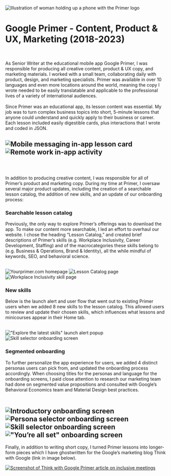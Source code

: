 ![Illustration of woman holding up a phone with the Primer logo](images/primerheader.png)
# Google Primer - Content, Product & UX, Marketing (2018-2023)
<br />

As Senior Writer at the educational mobile app Google Primer, I was responsible for producing all creative content, product & UX copy, and marketing materials. I worked with a small team, collaborating daily with product, design, and marketing specialists. Primer was available in over 10 languages and even more locations around the world, meaning the copy I wrote needed to be easily translatable and applicable to the professional lives of a variety of international audiences.
<br />
<br />
Since Primer was an educational app, its lesson content was essential. My job was to turn complex business topics into short, 5-minute lessons that anyone could understand and quickly apply to their business or career. Each lesson included easily digestible cards, plus interactions that I wrote and coded in JSON. 
<br />

![Mobile messaging in-app lesson card](images/scaryprimer.png)
![Remote work in-app activity](images/remoteprimer.png)
<br />
<br />
---
<br />
In addition to producing creative content, I was responsible for all of Primer’s product and marketing copy. During my time at Primer, I oversaw several major product updates, including the creation of a searchable lesson catalog, the addition of new skills, and an update of our onboarding process: 

### Searchable lesson catalog
Previously, the only way to explore Primer’s offerings was to download the app. To make our content more searchable, I led an effort to overhaul our website. I chose the heading “Lesson Catalog,” and created brief descriptions of Primer’s skills (e.g. Workplace Inclusivity, Career Development, Staffing) and of the macrocategories these skills belong to (e.g. Business & Operations, Brand & Identity), all the while mindful of keywords, SEO, and behavioral science.
<br />
<br />

![Yourprimer.com homepage](images/web1.png)
![Lesson Catalog page](images/web2.png)
![Workplace Inclusivity skill page](images/web3.png)
<br />

### New skills
Below is the launch alert and user flow that went out to existing Primer users when we added 8 new skills to the lesson catalog. This allowed users to review and update their chosen skills, which influences what lessons and minicourses appear in their Home tab.
<br />
<br />

!["Explore the latest skills" launch alert popup](images/newskills1.jpg)
![Skill selector onboarding screen](images/newskills2.jpg)
<br />

### Segmented onboarding
To further personalize the app experience for users, we added 4 distinct personas users can pick from, and updated the onboarding process accordingly. When choosing titles for the personas and language for the onboarding screens, I paid close attention to research our marketing team had done on segmented value propositions and consulted with Google’s Behavioral Economics team and Material Design best practices.
<br />
<br />


![Introductory onboarding screen](images/onboard1.jpg)
![Persona selector onboarding screen](images/onboard2.jpg)
![Skill selector onboarding screen](images/onboard3.jpg)
!["You’re all set" onboarding screen](images/onboard4.jpg)
<br />
---
Finally, in addition to writing short copy, I turned Primer lessons into longer-form pieces which I have ghostwritten for the Google’s marketing blog Think with Google (link in image below).
<br/>

[![Screenshot of Think with Google Primer article on inclusive meetings](images/primer_meetings.png)](https://www.thinkwithgoogle.com/future-of-marketing/management-and-culture/diversity-and-inclusion/run-inclusive-meetings/)
